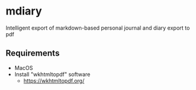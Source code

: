 # mdiary
Intelligent export of markdown-based personal journal and diary export to pdf

## Requirements
 - MacOS
 - Install "wkhtmltopdf" software
    - https://wkhtmltopdf.org/